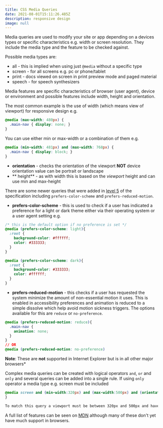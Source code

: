 ```yaml
---
title: CSS Media Queries
date: 2021-08-01T15:11:26.485Z
description: responsive design
image: null
---
```

Media queries are used to modify your site or app depending on a devices types or specific characteristics e.g. width or screen resolution. They include the media type and the feature to be checked against.

Possible media types are:

- all - this is implied when using just `@media` without a specific type
- screen - for all screens e.g. pc or phone/tablet
- print - docs viewed on screen in print preview mode and paged material
- speech - for speech synthesizers

Media features are specific characteristics of browser (user agent), device or environment and possible features include width, height and orientation.

The most common example is the use of width (which means view of viewport) for responsive design e.g.

```css
@media (max-width: 480px) {
  .main-nav { display: none; }
}
```

You can use either min or max-width or a combination of them e.g.

```css
@media (min-width: 481px) and (max-width: 768px) {
  .main-nav { display: block; }
}
```

- **orientation** - checks the orientation of the viewport **NOT** device orientation value can be portrait or landscape
- ** height** - as with width this is based on the _viewport_ height and can use min and max-height

There are some newer queries that were added in [level 5](https://drafts.csswg.org/mediaqueries-5/) of the specification including `prefers-color-scheme` and `prefers-reduced-motion`. 

- **prefers-color-scheme** - this is used to check if a user has indicated a preference for a light or dark theme either via their operating system or a user agent setting e.g.

```css
/* this is the default option if no preference is set */
@media (prefers-color-scheme: light){
  :root {
    background-color: #ffffff;
    color: #333333;
  }
}

@media (prefers-color-scheme: dark){
  :root {
    background-color: #333333;
    color: #ffffff;
  }
}
```

- **prefers-reduced-motion** - this checks if a user has requested the system minimize the amount of non-essential motion it uses. This is enabled in accessibility preferences and animation is reduced to a simple dissolve which help avoid motion sickness triggers. The options available for this are `reduce` or `no-preference`. 

```css
@media (prefers-reduced-motion: reduce){
  .main-nav {
    animation: none;
  }
}
// OR
@media (prefers-reduced-motion: no-preference)
```

**Note**: These are **not** supported in Internet Explorer but is in all other major browsers*

Complex media queries can be created with logical operators `and`, `or` and `only` and several queries can be added into a single rule. If using `only` operator a media type e.g. screen must be included

```css
@media screen and (min-width:320px) and (max-width:500px) and (orientation: portrait){
}

To match this query a viewport must be between 320px and 500px and have a portrait orientation
```

A full list of features can be seen on [MDN](https://developer.mozilla.org/en-US/docs/Web/CSS/@media#media_features) although many of these don't yet have much support in browsers.